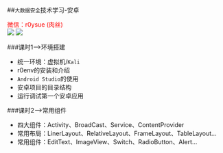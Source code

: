 ##`大数据安全`技术学习-安卓

<font color="red">微信：r0ysue (肉丝)</font><br />
![](pic1.png)
![](pic2.bmp)

###课时1-->环境搭建
- 统一环境：虚拟机/`Kali`
- r0env的安装和介绍
- `Android Studio`的使用
- 安卓项目的目录结构
- 运行调试第一个安卓应用

###课时2-->常用组件
- 四大组件：Activity、BroadCast、Service、ContentProvider
- 常用布局：LinerLayout、RelativeLayout、FrameLayout、TableLayout...
- 常用组件：EditText、ImageView、Switch、RadioButton、Alert...
